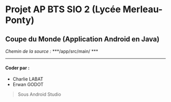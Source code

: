 # Projet AP BTS SIO 2 (Lycée Merleau-Ponty)

## Coupe du Monde (Application Android en Java)


*Chemin de la source :* ***/app/src/main/ *** 

---

#### Coder par :
- Charlie LABAT
- Erwan GODOT
> Sous Android Studio